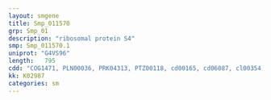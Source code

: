```yaml
---
layout: smgene
title: Smp_011570
grp: Smp_01
description: "ribosomal protein S4"
smp: Smp_011570.1
uniprot: "G4VS96"
length:   795
cdd: "COG1471, PLN00036, PRK04313, PTZ00118, cd00165, cd06087, cl00354, cl03010, cl06900, cl09940, pfam00900, pfam01479, pfam08071, smart00363"
kk: K02987
categories: sm
---
```


